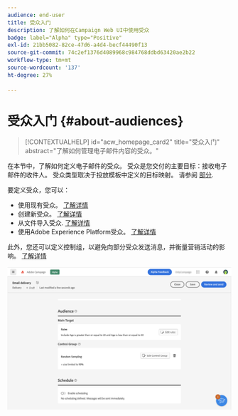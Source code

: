 ```yaml
---
audience: end-user
title: 受众入门
description: 了解如何在Campaign Web UI中使用受众
badge: label="Alpha" type="Positive"
exl-id: 21bb5082-82ce-47d6-a4d4-becf44490f13
source-git-commit: 74c2ef1376d4089968c984768ddbd63420ae2b22
workflow-type: tm+mt
source-wordcount: '137'
ht-degree: 27%

---
```



# 受众入门 {#about-audiences}

>[!CONTEXTUALHELP]
>id="acw_homepage_card2"
>title="受众入门"
>abstract="了解如何管理电子邮件内容的受众。"

<!--
Audience only created for the delivery, not available later-->


<!--
Three ways:
* existing audience

Campaign or AEP Audiences

* create new on the fly

query like AEP segment builder (same component with campaign data)

* import from file

show use case with a new audience creation (or import from file?)

control groups like acc: exract, random, based on attribute
-->

在本节中，了解如何定义电子邮件的受众。 受众是您交付的主要目标：接收电子邮件的收件人。 受众类型取决于投放模板中定义的目标映射。 请参阅 [部分](../email/create-email.md).

要定义受众，您可以：

* 使用现有受众。 [了解详情](add-audience.md)
* 创建新受众。 [了解详情](segment-builder.md)
* 从文件导入受众. [了解详情](import-audience.md)
* 使用Adobe Experience Platform受众。 [了解详情](aep-audience.md)

此外，您还可以定义控制组，以避免向部分受众发送消息，并衡量营销活动的影响。 [了解详情](control-group.md)

![](assets/about-audience.png)
